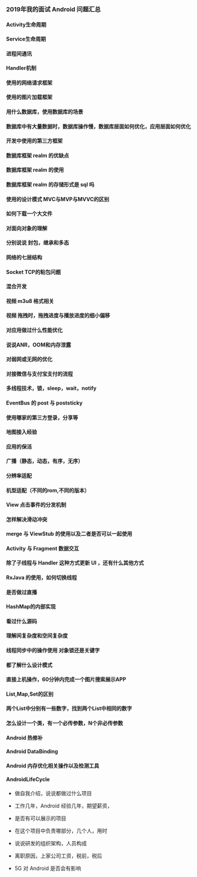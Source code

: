 ### 2019年我的面试 Android 问题汇总

#### Activity生命周期

#### Service生命周期

#### 进程间通讯

#### Handler机制

#### 使用的网络请求框架

#### 使用的图片加载框架

#### 用什么数据库，使用数据库的场景

#### 数据库中有大量数据时，数据库操作慢，数据库层面如何优化，应用层面如何优化

#### 开发中使用的第三方框架

#### 数据库框架 realm 的优缺点

#### 数据库框架 realm 的使用

#### 数据库框架 realm 的存储形式是 sql 吗

#### 使用的设计模式 MVC与MVP与MVVC的区别

#### 如何下载一个大文件

#### 对面向对象的理解

#### 分别说说 封包，继承和多态

#### 网络的七层结构

#### Socket TCP的粘包问题

#### 混合开发

#### 视频 m3u8 格式相关

#### 视频 拖拽时，拖拽进度与播放进度的细小偏移 

#### 对应用做过什么性能优化

#### 说说ANR，OOM和内存泄露

#### 对弱网或无网的优化

#### 对接微信与支付宝支付的流程

#### 多线程技术，锁，sleep，wait，notify

#### EventBus 的 post 与 poststicky

#### 使用哪家的第三方登录，分享等

#### 地图接入经验

#### 应用的保活

#### 广播（静态，动态，有序，无序）

#### 分辨率适配

#### 机型适配（不同的rom,不同的版本）

#### View 点击事件的分发机制

#### 怎样解决滑动冲突

#### merge 与 ViewStub 的使用以及二者是否可以一起使用

#### Activity 与 Fragment 数据交互

#### 除了子线程与 Handler 这种方式更新 UI ，还有什么其他方式 

#### RxJava 的使用，如何切换线程

#### 是否做过直播

#### HashMap的内部实现

#### 看过什么源码

#### 理解间复杂度和空间复杂度

#### 线程同步中的操作使用 对象锁还是关键字

#### 都了解什么设计模式

#### 直接上机操作，60分钟内完成一个图片搜索展示APP

#### List,Map,Set的区别

#### 两个List中分别有一些数字，找到两个List中相同的数字

#### 怎么设计一个类，有一个必传参数，N个非必传参数

#### Android 热修补

#### Android DataBinding

#### Android 内存优化相关操作以及检测工具

#### AndroidLifeCycle

- 做自我介绍，说说都做过什么项目
- 工作几年，Android 经验几年，期望薪资，

- 是否有可以展示的项目

- 在这个项目中负责哪部分，几个人，用时

- 说说研发的组织架构，人员构成
- 离职原因，上家公司工资，税前，税后
- 5G 对 Android 是否会有影响

